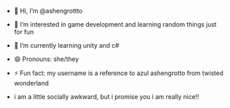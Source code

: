 - 👋 Hi, I’m @ashengrottto
- 👀 I’m interested in game development and learning random things just for fun
- 🌱 I’m currently learning unity and c#
- 😄 Pronouns: she/they
- ⚡ Fun fact: my username is a reference to azul ashengrotto from twisted wonderland

- i am a little socially awkward, but i promise you i am really nice!!

<!---
ashengrottto/ashengrottto is a ✨ special ✨ repository because its `README.md` (this file) appears on your GitHub profile.
You can click the Preview link to take a look at your changes.
--->
